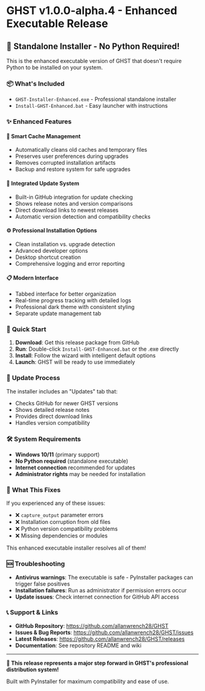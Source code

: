 # GHST v1.0.0-alpha.4 - Enhanced Executable Release

## 🚀 **Standalone Installer - No Python Required!**

This is the enhanced executable version of GHST that doesn't require Python to be installed on your system.

### 📦 **What's Included**

- `GHST-Installer-Enhanced.exe` - Professional standalone installer
- `Install-GHST-Enhanced.bat` - Easy launcher with instructions

### ✨ **Enhanced Features**

#### 🧹 **Smart Cache Management**
- Automatically cleans old caches and temporary files
- Preserves user preferences during upgrades
- Removes corrupted installation artifacts
- Backup and restore system for safe upgrades

#### 🔄 **Integrated Update System**
- Built-in GitHub integration for update checking
- Shows release notes and version comparisons
- Direct download links to newest releases
- Automatic version detection and compatibility checks

#### ⚙️ **Professional Installation Options**
- Clean installation vs. upgrade detection
- Advanced developer options
- Desktop shortcut creation
- Comprehensive logging and error reporting

#### 📋 **Modern Interface**
- Tabbed interface for better organization
- Real-time progress tracking with detailed logs
- Professional dark theme with consistent styling
- Separate update management tab

### 🎯 **Quick Start**

1. **Download**: Get this release package from GitHub
2. **Run**: Double-click `Install-GHST-Enhanced.bat` or the .exe directly
3. **Install**: Follow the wizard with intelligent default options
4. **Launch**: GHST will be ready to use immediately

### 🔄 **Update Process**

The installer includes an "Updates" tab that:
- Checks GitHub for newer GHST versions
- Shows detailed release notes
- Provides direct download links
- Handles version compatibility

### 🛠️ **System Requirements**

- **Windows 10/11** (primary support)
- **No Python required** (standalone executable)
- **Internet connection** recommended for updates
- **Administrator rights** may be needed for installation

### 🚨 **What This Fixes**

If you experienced any of these issues:
- ❌ `capture_output` parameter errors
- ❌ Installation corruption from old files
- ❌ Python version compatibility problems
- ❌ Missing dependencies or modules

This enhanced executable installer resolves all of them!

### 🆘 **Troubleshooting**

- **Antivirus warnings**: The executable is safe - PyInstaller packages can trigger false positives
- **Installation failures**: Run as administrator if permission errors occur
- **Update issues**: Check internet connection for GitHub API access

### 📞 **Support & Links**

- **GitHub Repository**: https://github.com/allanwrench28/GHST
- **Issues & Bug Reports**: https://github.com/allanwrench28/GHST/issues
- **Latest Releases**: https://github.com/allanwrench28/GHST/releases
- **Documentation**: See repository README and wiki

---

**🎉 This release represents a major step forward in GHST's professional distribution system!**

Built with PyInstaller for maximum compatibility and ease of use.
